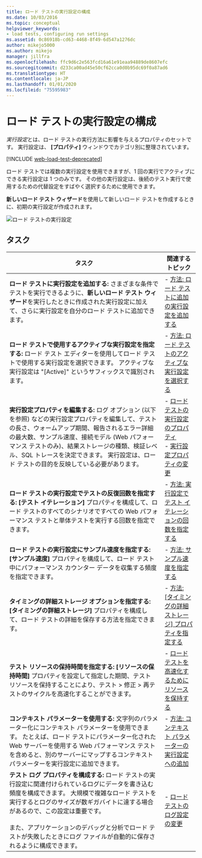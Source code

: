 ```yaml
---
title: ロード テストの実行設定の構成
ms.date: 10/03/2016
ms.topic: conceptual
helpviewer_keywords:
- load tests, configuring run settings
ms.assetid: 0c86918b-cd63-4468-8f49-6d547a1276dc
author: mikejo5000
ms.author: mikejo
manager: jillfra
ms.openlocfilehash: ffc9d6c2e563fcd16a61e91eaa94889de8607efc
ms.sourcegitcommit: d233ca00ad45e50cf62cca0d0b95dc69f0a87ad6
ms.translationtype: HT
ms.contentlocale: ja-JP
ms.lasthandoff: 01/01/2020
ms.locfileid: "75595983"
---
```

# <a name="configure-load-test-run-settings"></a>ロード テストの実行設定の構成

*実行設定*とは、ロード テストの実行方法に影響を与えるプロパティのセットです。 実行設定は、 **[プロパティ]** ウィンドウでカテゴリ別に整理されています。

[!INCLUDE [web-load-test-deprecated](includes/web-load-test-deprecated.md)]

ロード テストでは複数の実行設定を使用できますが、1 回の実行でアクティブにできる実行設定は 1 つのみです。 その他の実行設定は、後続のテスト実行で使用するための代替設定をすばやく選択するために使用できます。

**新しいロード テスト ウィザード**を使用して新しいロード テストを作成するときに、初期の実行設定が作成されます。

![ロード テストの実行設定](../test/media/loadtestrunsettings.png)

## <a name="tasks"></a>タスク

|タスク|関連するトピック|
|-|-|
|**ロード テストに実行設定を追加する:** さまざまな条件でテストを実行できるように、**新しいロード テスト ウィザード**を実行したときに作成された実行設定に加えて、さらに実行設定を自分のロード テストに追加できます。|-   [方法: ロード テストに追加の実行設定を追加する](../test/how-to-add-additional-run-settings-to-a-load-test.md)|
|**ロード テストで使用するアクティブな実行設定を指定する:** ロード テスト エディターを使用してロード テストで使用する実行設定を選択できます。 アクティブな実行設定は "[Active]" というサフィックスで識別されます。|-   [方法: ロード テストのアクティブな実行設定を選択する](../test/how-to-select-the-active-run-setting-for-a-load-test.md)|
|**実行設定プロパティを編集する:** ログ オプション (以下を参照) などの実行設定プロパティを編集して、テストの長さ、ウォームアップ期間、報告されるエラー詳細の最大数、サンプル速度、接続モデル (Web パフォーマンス テストのみ)、結果ストレージの種類、検証レベル、SQL トレースを決定できます。 実行設定は、ロード テストの目的を反映している必要があります。|-   [ロード テストの実行設定のプロパティ](../test/load-test-run-settings-properties.md)<br />-   [実行設定プロパティの変更](../test/load-test-run-settings-properties.md#change-run-setting-properties)|
|**ロード テストの実行設定でテストの反復回数を指定する:** **[テスト イテレーション]** プロパティを構成して、ロード テストのすべてのシナリオですべての Web パフォーマンス テストと単体テストを実行する回数を指定できます。|-   [方法: 実行設定でテスト イテレーションの回数を指定する](../test/how-to-specify-the-number-of-test-iterations-in-a-load-test.md)|
|**ロード テストの実行設定にサンプル速度を指定する:** **[サンプル速度]** プロパティを構成して、ロード テスト中にパフォーマンス カウンター データを収集する頻度を指定できます。|-   [方法: サンプル速度を指定する](../test/how-to-specify-the-sample-rate-for-a-load-test.md)|
|**タイミングの詳細ストレージ オプションを指定する:** **[タイミングの詳細ストレージ]** プロパティを構成して、ロード テストの詳細を保存する方法を指定できます。|-   [方法: [タイミングの詳細ストレージ] プロパティを指定する](../test/how-to-specify-the-timing-details-storage-property-for-a-load-test.md)|
|**テスト リソースの保持時間を指定する:** **[リソースの保持時間]** プロパティを設定して指定した期間、テスト リソースを保持することにより、テスト > 修正 > 再テストのサイクルを高速化することができます。|-   [ロード テストを高速化するためにリソースを保持する](/azure/devops/test/load-test/getting-started-with-performance-testing?view=vsts)|
|**コンテキスト パラメーターを使用する:** 文字列のパラメーター化にコンテキスト パラメーターを使用できます。 たとえば、ロード テストにパラメーター化された Web サーバーを使用する Web パフォーマンス テストを含めると、別のサーバーにマップするコンテキスト パラメーターを実行設定に追加できます。|-   [方法: コンテキスト パラメーターの実行設定への追加](../test/how-to-add-context-parameters-to-a-load-test-run-setting.md)|
|**テスト ログ プロパティを構成する:** ロード テストの実行設定に関連付けられているログにデータを書き込む頻度を構成できます。 大規模で複雑なロード テストを実行するとログのサイズが数ギガバイトに達する場合があるので、この設定は重要です。<br /><br /> また、アプリケーションのデバッグと分析でロード テストが失敗したときにログ ファイルが自動的に保存されるように構成できます。|-   [ロード テストのログ設定の変更](../test/modify-load-test-logging-settings.md)|
